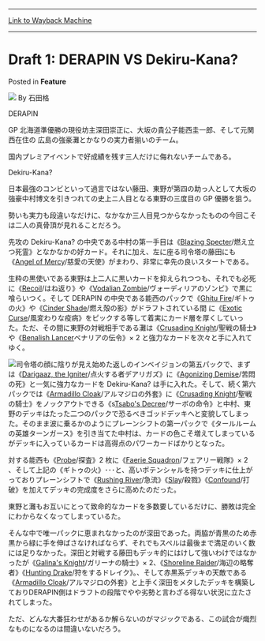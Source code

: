 
---
[Link to Wayback Machine](https://web.archive.org/web/20220701191202/https://magic.wizards.com/en/articles/archive/feature/draft-1-derapin-vs-dekiru-kana-2000-01-01)

[_metadata_:wayback_url]:- "https://magic.wizards.com/en/articles/archive/feature/draft-1-derapin-vs-dekiru-kana-2000-01-01"
[_metadata_:wayback_raw_url]:- "https://web.archive.org/web/20220701191202id_/https://magic.wizards.com/en/articles/archive/feature/draft-1-derapin-vs-dekiru-kana-2000-01-01"
[_metadata_:wayback_capture_timestamp]:- "2022-07-01 19:12:02+00:00"
[_metadata_:publish_date]:- "2000-01-01"
[_metadata_:description]:- "DERAPIN GP 北海道準優勝の現役坊主深田崇正に、大坂の貴公子能西圭一郎、そして元関西在住の 広島の強豪灘とかなりの実力者揃いのチーム。 国内プレミアイベントで好成績を残す三人だけに侮れないチームである。 Dekiru-Kana? 日本最強のコンビといって過言ではない藤田、東野が第四の助っ人として大坂の強豪中村博文を引きつれての史上ニ人目となる東野の三度目の GP 優勝を狙う。 勢いも実力も段違いなだけに、なかなか三人目見つからなかったものの今回こそは二人の真骨頂が見れることだろう。 先攻の Dekiru-Kana? の中央である中村の第一手目は《Blazing Specter/燃え立つ死霊》となかなかの好カード。それに加え、左に座る司令塔の藤田にも《Angel of Mercy/慈愛の天使》がまわり、非常に幸先の良いスタートである。"
[_metadata_:generator]:- "Drupal 7 (http://drupal.org)"
---


Draft 1: DERAPIN VS Dekiru-Kana?
================================



 Posted in **Feature**







![](https://media.magic.wizards.com/styles/auth_small/public/generic-avatar-150_555.png)
By 石田格











DERAPIN


GP 北海道準優勝の現役坊主深田崇正に、大坂の貴公子能西圭一郎、そして元関西在住の
広島の強豪灘とかなりの実力者揃いのチーム。  

国内プレミアイベントで好成績を残す三人だけに侮れないチームである。


Dekiru-Kana?


日本最強のコンビといって過言ではない藤田、東野が第四の助っ人として大坂の強豪中村博文を引きつれての史上ニ人目となる東野の三度目の GP 優勝を狙う。  

勢いも実力も段違いなだけに、なかなか三人目見つからなかったものの今回こそは二人の真骨頂が見れることだろう。


先攻の Dekiru-Kana? の中央である中村の第一手目は《[Blazing Specter](https://gatherer.wizards.com/Pages/Card/Details.aspx?name=Blazing+Specter)/燃え立つ死霊》となかなかの好カード。それに加え、左に座る司令塔の藤田にも《[Angel of Mercy](https://gatherer.wizards.com/Pages/Card/Details.aspx?name=Angel+of+Mercy)/慈愛の天使》がまわり、非常に幸先の良いスタートである。


生粋の黒使いである東野は上二人に黒いカードを抑えられつつも、それでも必死に《[Recoil](https://gatherer.wizards.com/Pages/Card/Details.aspx?name=Recoil)/はね返り》や《[Vodalian Zombie](https://gatherer.wizards.com/Pages/Card/Details.aspx?name=Vodalian+Zombie)/ヴォーディリアのゾンビ》で黒に喰らいつく。そして DERAPIN の中央である能西のパックで《[Ghitu Fire](https://gatherer.wizards.com/Pages/Card/Details.aspx?name=Ghitu+Fire)/ギトゥの火》や《[Cinder Shade](https://gatherer.wizards.com/Pages/Card/Details.aspx?name=Cinder+Shade)/燃え殻の影》がドラフトされている間 に《[Exotic Curse](https://gatherer.wizards.com/Pages/Card/Details.aspx?name=Exotic+Curse)/風変わりな疫病》をピックする等して着実にカード層を厚くしていった。ただ、その間に東野の対戦相手である灘は《[Crusading Knight](https://gatherer.wizards.com/Pages/Card/Details.aspx?name=Crusading+Knight)/聖戦の騎士》や《[Benalish Lancer](https://gatherer.wizards.com/Pages/Card/Details.aspx?name=Benalish+Lancer)ベナリアの伝令》× 2 と強力なカードを次々と手に入れてゆく。


![](https://media.magic.wizards.com/image_legacy_migration/sideboard/images/GPYOK01/895.jpg)司令塔の顔に陰りが見え始めた返しのインベイジョンの第五パックで、まずは《[Darigaaz, the Igniter](https://gatherer.wizards.com/Pages/Card/Details.aspx?name=Darigaaz%2C+the+Igniter)/点火する者デアリガズ》に《[Agonizing Demise](https://gatherer.wizards.com/Pages/Card/Details.aspx?name=Agonizing+Demise)/苦悶の死》と一気に強力なカードを Dekiru-Kana? は手に入れた。そして、続く第六パックでは《[Armadillo Cloak](https://gatherer.wizards.com/Pages/Card/Details.aspx?name=Armadillo+Cloak)/アルマジロの外套》に《[Crusading Knight](https://gatherer.wizards.com/Pages/Card/Details.aspx?name=Crusading+Knight)/聖戦の騎士》をノックアウトできる《s[Tsabo's Decree](https://gatherer.wizards.com/Pages/Card/Details.aspx?name=Tsabo%27s+Decree)/サーボの命令》と中村、東野のデッキはたった二つのパックで恐るべきゴッドデッキへと変貌してしまった。そのまま波に乗るかのようにプレーンシフトの第一パックで《タールルームの英雄ターンガース》を引き当てた中村は、カードの色こそ増えてしまっているがデッキに入っているカードは高得点のパワーカードばかりとなった。


対する能西も《[Probe](https://gatherer.wizards.com/Pages/Card/Details.aspx?name=Probe)/探査》2 枚に《[Faerie Squadron](https://gatherer.wizards.com/Pages/Card/Details.aspx?name=Faerie+Squadron)/フェアリー戦隊》× 2 、そして上記の《ギトゥの火》･･･と、高いポテンシャルを持つデッキに仕上がっておりプレーンシフトで《[Rushing River](https://gatherer.wizards.com/Pages/Card/Details.aspx?name=Rushing+River)/急流》《[Slay](https://gatherer.wizards.com/Pages/Card/Details.aspx?name=Slay)/殺戮》《[Confound](https://gatherer.wizards.com/Pages/Card/Details.aspx?name=Confound)/打破》を加えてデッキの完成度をさらに高めたのだった。


東野と灘もお互いにとって致命的なカードを多数要しているだけに、勝敗は完全にわからなくなってしまっているた。  

そんな中で唯一パックに恵まれなかったのが深田であった。両脇が青黒のため赤黒から緑に手を伸ばさなければならず、それでもスペルは最後まで満足のいく数には足りなかった。深田と対戦する藤田もデッキ的にはけして強いわけではなかったが《[Galina's Knight](https://gatherer.wizards.com/Pages/Card/Details.aspx?name=Galina%27s+Knight)/ガリーナの騎士》× 2、《[Shoreline Raider](https://gatherer.wizards.com/Pages/Card/Details.aspx?name=Shoreline+Raider)/海辺の略奪者》《[Hunting Drake](https://gatherer.wizards.com/Pages/Card/Details.aspx?name=Hunting+Drake)/狩をするドレイク》。、そして赤黒系デッキの天敵である《[Armadillo Cloak](https://gatherer.wizards.com/Pages/Card/Details.aspx?name=Armadillo+Cloak)/アルマジロの外套》と上手く深田をメタしたデッキを構築しておりDERAPIN側はドラフトの段階でやや劣勢と言わざる得ない状況に立たされてしまった。  

ただ、どんな大番狂わせがあるか解らないのがマジックである、この試合が熾烈なものになるのは間違いないだろう。







